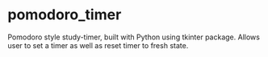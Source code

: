 # pomodoro_timer
Pomodoro style study-timer, built with Python using tkinter package. Allows user to set a timer as well as reset timer to fresh state.
